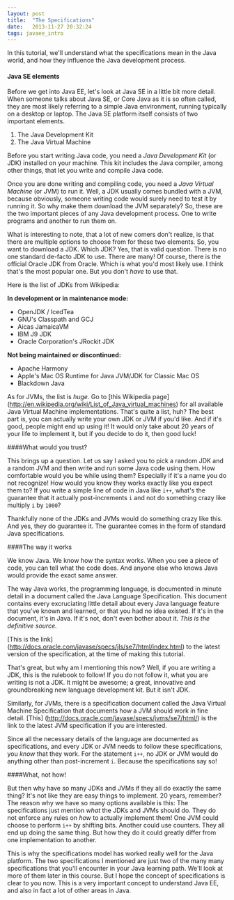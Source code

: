 ```yaml
---
layout: post
title:  "The Specifications"
date:   2013-11-27 20:32:24
tags: javaee_intro
---
```

In this tutorial, we'll understand what the specifications mean in the Java world, and how they influence the Java development process.

#### Java SE elements

Before we get into Java EE, let's look at Java SE in a little bit more detail. When someone talks about Java SE, or Core Java as it is so often called, they are most likely referring to a simple Java environment, running typically on a desktop or laptop. The Java SE platform itself consists of two important elements.

1. The Java Development Kit
2. The Java Virtual Machine

Before you start writing Java code, you need a *Java Development Kit* (or JDK) installed on your machine. This kit includes the Java compiler, among other things, that let you write and compile Java code. 

Once you are done writing and compiling code, you need a *Java Virtual Machine* (or JVM) to run it. Well, a JDK usually comes bundled with a JVM, because obviously, someone writing code would surely need to test it by running it. So why make them download the JVM separately? So, these are the two important pieces of any Java development process. One to write programs and another to run them on.

What is interesting to note, that a lot of new comers don't realize, is that there are multiple options to choose from for these two elements. So, you want to download a JDK. Which JDK? Yes, that is valid question. There is no one standard de-facto JDK to use. There are many! Of course, there is the official Oracle JDK from Oracle. Which is what you'd most likely use. I think that's the most popular one. But you don't *have* to use that. 

Here is the list of JDKs from Wikipedia:

**In development or in maintenance mode:**

- OpenJDK / IcedTea
- GNU's Classpath and GCJ
- Aicas JamaicaVM
- IBM J9 JDK
- Oracle Corporation's JRockit JDK

**Not being maintained or discontinued:**

- Apache Harmony
- Apple's Mac OS Runtime for Java JVM/JDK for Classic Mac OS
- Blackdown Java

As for JVMs, the list is *huge*. Go to [this Wikipedia page] (http://en.wikipedia.org/wiki/List_of_Java_virtual_machines) for all available Java Virtual Machine implementations. That's quite a list, huh? The best part is, you can actually write your own JDK or JVM if you'd like. And if it's good, people might end up using it! It would only take about 20 years of your life to implement it, but if you decide to do it, then good luck!

####What would you trust?

This brings up a question. Let us say I asked you to pick a random JDK and a random JVM and then write and run some Java code using them. How comfortable would you be while using them? Especially if it's a name you do not recognize! How would you know they works exactly like you expect them to? If you write a simple line of code in Java like `i++`, what's the guarantee that it actually post-increments `i` and not do something crazy like multiply `i` by `1000`?

Thankfully none of the JDKs and JVMs would do something crazy like this. And yes, they do guarantee it. The guarantee comes in the form of standard Java specifications.

####The way it works

We know Java. We know how the syntax works. When you see a piece of code, you can tell what the code does. And anyone else who knows Java would provide the exact same answer. 

The way Java works, the programming language, is documented in minute detail in a document called the Java Language Specification. This document contains every excruciating little detail about every Java language feature that you've known and learned, or that you had no idea existed. If it's in the document, it's in Java. If it's not, don't even bother about it. *This is the definitive source.* 

[This is the link] (http://docs.oracle.com/javase/specs/jls/se7/html/index.html) to the latest version of the specification, at the time of making this tutorial. 

That's great, but why am I mentioning this now? Well, if you are writing a JDK, this is the rulebook to follow! If you do not follow it, what you are writing is not a JDK. It might be awesome; a great, innovative and groundbreaking new language development kit. But it isn't JDK. 

Similarly, for JVMs, there is a specification document called the Java Virtual Machine Specification that documents how a JVM should work in fine detail. [This] (http://docs.oracle.com/javase/specs/jvms/se7/html/) is the link to the latest JVM specification if you are interested.

Since all the necessary details of the language are documented as specifications, and every JDK or JVM needs to follow these specifications, you *know* that they work. For the statement `i++`, no JDK or JVM would do anything other than post-increment `i`. Because the specifications say so!

####What, not how!

But then why have so many JDKs and JVMs if they all do exactly the same thing? It's not like they are easy things to implement. 20 years, remember? The reason why we have so many options available is this: The specifications just mention *what* the JDKs and JVMs should do. They do not enforce any rules on *how* to actually implement them! One JVM could choose to perform `i++` by shifting bits. Another could use counters. They all end up doing the same thing. But how they do it could greatly differ from one implementation to another.

This is why the specifications model has worked really well for the Java platform. The two specifications I mentioned are just two of the many many specifications that you'll encounter in your Java learning path. We'll look at more of them later in this course. But I hope the concept of specifications is clear to you now. This is a very important concept to understand Java EE, and also in fact a lot of other areas in Java. 


